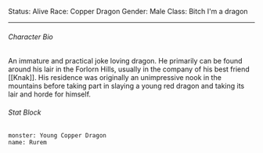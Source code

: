 Status: Alive
Race: Copper Dragon
Gender: Male
Class: Bitch I'm a dragon

---
###### Character Bio
An immature and practical joke loving dragon. He primarily can be found around his lair in the Forlorn Hills, usually in the company of his best friend [[Knak]]. His residence was originally an unimpressive nook in the mountains before taking part in slaying a young red dragon and taking its lair and horde for himself.

###### Stat Block
```statblock
monster: Young Copper Dragon
name: Rurem
```